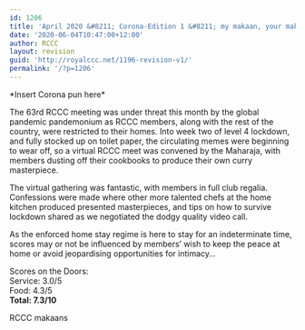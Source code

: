 ```yaml
---
id: 1206
title: 'April 2020 &#8211; Corona-Edition 1 &#8211; my makaan, your makaan'
date: '2020-06-04T10:47:00+12:00'
author: RCCC
layout: revision
guid: 'http://royalccc.net/1196-revision-v1/'
permalink: '/?p=1206'
---
```


\*Insert Corona pun here\*

The 63rd RCCC meeting was under threat this month by the global pandemic pandemonium as RCCC members, along with the rest of the country, were restricted to their homes. Into week two of level 4 lockdown, and fully stocked up on toilet paper, the circulating memes were beginning to wear off, so a virtual RCCC meet was convened by the Maharaja, with members dusting off their cookbooks to produce their own curry masterpiece.

The virtual gathering was fantastic, with members in full club regalia. Confessions were made where other more talented chefs at the home kitchen produced presented masterpieces, and tips on how to survive lockdown shared as we negotiated the dodgy quality video call.

As the enforced home stay regime is here to stay for an indeterminate time, scores may or not be influenced by members’ wish to keep the peace at home or avoid jeopardising opportunities for intimacy…

Scores on the Doors:  
Service: 3.0/5  
Food: 4.3/5  
**Total: 7.3/10**

RCCC makaans